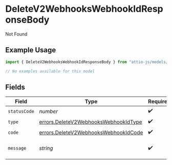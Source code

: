 # DeleteV2WebhooksWebhookIdResponseBody

Not Found

## Example Usage

```typescript
import { DeleteV2WebhooksWebhookIdResponseBody } from "attio-js/models/errors";

// No examples available for this model
```

## Fields

| Field                                                                                        | Type                                                                                         | Required                                                                                     | Description                                                                                  | Example                                                                                      |
| -------------------------------------------------------------------------------------------- | -------------------------------------------------------------------------------------------- | -------------------------------------------------------------------------------------------- | -------------------------------------------------------------------------------------------- | -------------------------------------------------------------------------------------------- |
| `statusCode`                                                                                 | *number*                                                                                     | :heavy_check_mark:                                                                           | N/A                                                                                          |                                                                                              |
| `type`                                                                                       | [errors.DeleteV2WebhooksWebhookIdType](../../models/errors/deletev2webhookswebhookidtype.md) | :heavy_check_mark:                                                                           | N/A                                                                                          |                                                                                              |
| `code`                                                                                       | [errors.DeleteV2WebhooksWebhookIdCode](../../models/errors/deletev2webhookswebhookidcode.md) | :heavy_check_mark:                                                                           | N/A                                                                                          |                                                                                              |
| `message`                                                                                    | *string*                                                                                     | :heavy_check_mark:                                                                           | N/A                                                                                          | Webhook not found                                                                            |